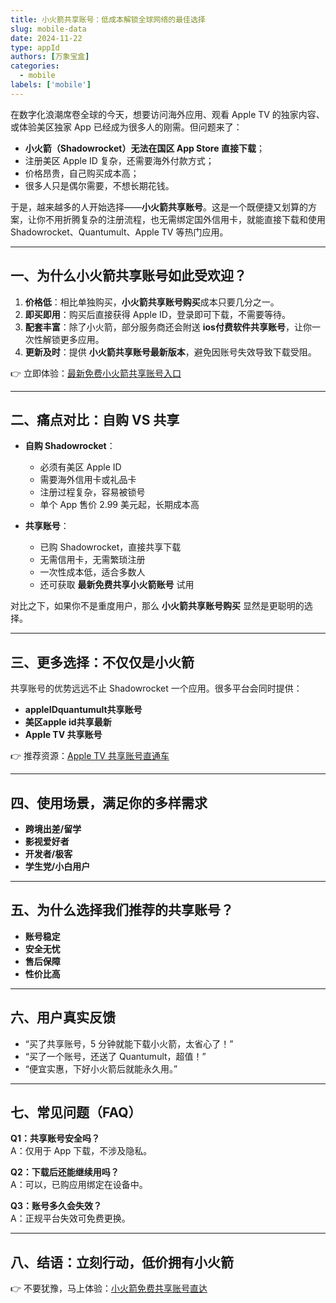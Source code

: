 ```yaml
---
title: 小火箭共享账号：低成本解锁全球网络的最佳选择
slug: mobile-data
date: 2024-11-22
type: appId
authors: [万象宝盒]
categories: 
  - mobile 
labels: ['mobile']
---
```


在数字化浪潮席卷全球的今天，想要访问海外应用、观看 Apple TV 的独家内容、或体验美区独家 App 已经成为很多人的刚需。但问题来了：
- **小火箭（Shadowrocket）无法在国区 App Store 直接下载**；
- 注册美区 Apple ID 复杂，还需要海外付款方式；
- 价格昂贵，自己购买成本高；
- 很多人只是偶尔需要，不想长期花钱。

于是，越来越多的人开始选择——**小火箭共享账号**。这是一个既便捷又划算的方案，让你不用折腾复杂的注册流程，也无需绑定国外信用卡，就能直接下载和使用 Shadowrocket、Quantumult、Apple TV 等热门应用。

---

## 一、为什么小火箭共享账号如此受欢迎？

1. **价格低**：相比单独购买，**小火箭共享账号购买**成本只要几分之一。
2. **即买即用**：购买后直接获得 Apple ID，登录即可下载，不需要等待。
3. **配套丰富**：除了小火箭，部分服务商还会附送 **ios付费软件共享账号**，让你一次性解锁更多应用。
4. **更新及时**：提供 **小火箭共享账号最新版本**，避免因账号失效导致下载受阻。

👉 立即体验：[最新免费小火箭共享账号入口](https://ccbaohe.cc)

---

## 二、痛点对比：自购 VS 共享

- **自购 Shadowrocket**：
    - 必须有美区 Apple ID
    - 需要海外信用卡或礼品卡
    - 注册过程复杂，容易被锁号
    - 单个 App 售价 2.99 美元起，长期成本高

- **共享账号**：
    - 已购 Shadowrocket，直接共享下载
    - 无需信用卡，无需繁琐注册
    - 一次性成本低，适合多数人
    - 还可获取 **最新免费共享小火箭账号** 试用

对比之下，如果你不是重度用户，那么 **小火箭共享账号购买** 显然是更聪明的选择。

---

## 三、更多选择：不仅仅是小火箭

共享账号的优势远远不止 Shadowrocket 一个应用。很多平台会同时提供：

- **appleIDquantumult共享账号**
- **美区apple id共享最新**
- **Apple TV 共享账号**

👉 推荐资源：[Apple TV 共享账号直通车](https://ccbaohe.cc)

---

## 四、使用场景，满足你的多样需求

- **跨境出差/留学**
- **影视爱好者**
- **开发者/极客**
- **学生党/小白用户**

---

## 五、为什么选择我们推荐的共享账号？

- **账号稳定**
- **安全无忧**
- **售后保障**
- **性价比高**

---

## 六、用户真实反馈

- “买了共享账号，5 分钟就能下载小火箭，太省心了！”
- “买了一个账号，还送了 Quantumult，超值！”
- “便宜实惠，下好小火箭后就能永久用。”

---

## 七、常见问题（FAQ）

**Q1：共享账号安全吗？**  
A：仅用于 App 下载，不涉及隐私。

**Q2：下载后还能继续用吗？**  
A：可以，已购应用绑定在设备中。

**Q3：账号多久会失效？**  
A：正规平台失效可免费更换。

---

## 八、结语：立刻行动，低价拥有小火箭

👉 不要犹豫，马上体验：[小火箭免费共享账号直达](https://ccbaohe.cc)  

